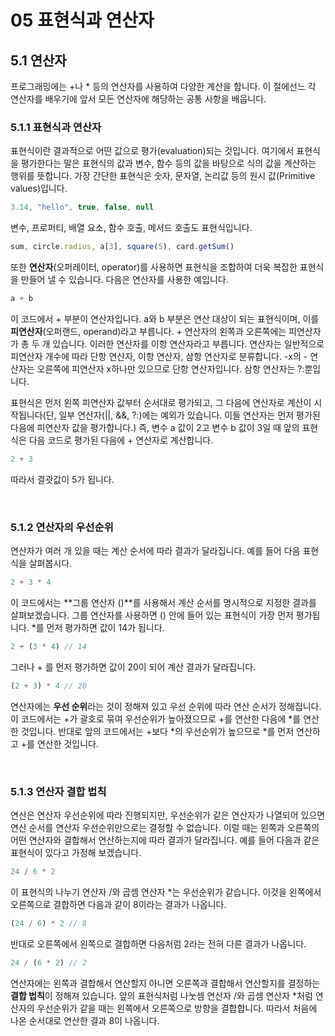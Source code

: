 # 05 표현식과 연산자

## 5.1 연산자

프로그래밍에는 +나 * 등의 연산자를 사용하여 다양한 계산을 합니다. 이 절에선느 각 연산자를 배우기에 앞서 모든 연산자에 해당하는 공통 사항을 배웁니다. <br />

### 5.1.1 표현식과 연산자

표현식이란 결과적으로 어떤 값으로 평가(evaluation)되는 것입니다. 여기에서  표현식을 평가한다는 말은 표현식의 값과 변수, 함수 등의 값을 바탕으로 식의 값을 계산하는 행위를 뜻합니다. 가장 간단한 표현식은 숫자, 문자열, 논리값 등의 원시 값(Primitive values)입니다. 

```javascript
3.14, "hello", true, false, null
```

변수, 프로퍼티, 배열 요소, 함수 호출, 메서드 호출도 표현식입니다. 

```javascript
sum, circle.radius, a[3], square(5), card.getSum()
```

또한 **연산자**(오퍼레이터, operator)를 사용하면 표현식을 조합하여 더욱 복잡한 표현식을 만들어 낼 수 있습니다. 다음은 연산자를 사용한 예입니다. 

```javascript
a + b
```

이 코드에서 + 부분이 연산자입니다. a와 b 부분은 연산 대상이 되는 표현식이며, 이를 **피연산자**(오퍼랜드, operand)라고 부릅니다. + 연산자의 왼쪽과 오른쪽에는 피연산자가 총 두 개 있습니다. 이러한 연산자를 이항 연산자라고 부릅니다. 연산자는 일반적으로 피연산자 개수에 따라 단항 연산자, 이항 연산자, 삼항 연산자로 분류합니다. -x의 - 연산자는 오른쪽에 피연산자 x하나만 있으므로 단항 연산자입니다. 삼항 연산자는 ?:뿐입니다. 

표현식은 먼저 왼쪽 피연산자 값부터 순서대로 평가되고, 그 다음에 연산자로 계산이 시작됩니다(단, 일부 연산자(||, &&, ?:)에는 예외가 있습니다. 이들 연산자는 먼저 평가된 다음에 피연산자 값을 평가합니다.) 즉, 변수 a 값이 2고 변수 b 값이 3일 때 앞의 표현식은 다음 코드로 평가된 다음에 + 연산자로 계산합니다. 

```javascript
2 + 3
```

따라서 결괏값이 5가 됩니다. 

<br>

### 5.1.2 연산자의 우선순위

연산자가 여러 개 있을 때는 계산 순서에 따라 결과가 달라집니다. 예를 들어 다음 표현식을 살펴봅시다. 

```javascript
2 + 3 * 4
```

이 코드에서는 **그룹 연산자 ()**를 사용해서 계산 순서를 명시적으로 지정한 결과를 살펴보겠습니다. 그룹 연산자를 사용하면 () 안에 들어 있는 표현식이 가장 먼저 평가됩니다. *를 먼저 평가하면 값이 14가 됩니다. 

```javascript
2 + (3 * 4) // 14
```

그러나 + 를 먼저 평가하면 값이 20이 되어 계산 결과가 달라집니다. 

```javascript
(2 + 3) * 4 // 20
```

연산자에는 **우선 순위**라는 것이 정해져 있고 우선 순위에 따라 연산 순서가 정해집니다. 이 코드에서는 +가 괄호로 묶여 우선순위가 높아졌으므로 +를 연산한 다음에 *를 연산한 것입니다. 반대로 앞의 코드에서는 +보다 *의 우선순위가 높으므로 *를 먼저 연산하고 +를 연산한 것입니다. 

<br>

### 5.1.3 연산자 결합 법칙

연산은 연산자 우선순위에 따라 진행되지만, 우선순위가 같은 연산자가 나열되어 있으면 연산 순서를 연산자 우선순위만으로는 결정할 수 없습니다. 이럴 때는 왼쪽과 오른쪽의 어떤 연산자와 결합해서 연산하는지에 따라 결과가 달라집니다. 예를 들어 다음과 같은 표현식이 있다고 가정해 보겠습니다. 

```javascript
24 / 6 * 2
```

이 표현식의 나누기 연산자 /와 곱셈 연산자 *는 우선순위가 같습니다. 이것을 왼쪽에서 오른쪽으로 결합하면 다음과 같이 8이라는 결과가 나옵니다. 

```javascript
(24 / 6) * 2 // 8
```

반대로 오른쪽에서 왼쪽으로 결합하면 다음처럼 2라는 전혀 다른 결과가 나옵니다. 

```javascript
24 / (6 * 2) // 2
```

연산자에는 왼쪽과 결합해서 연산할지 아니면 오른쪽과 결합해서 연산할지를 결정하는 **결합 법칙**이 정해져 있습니다. 앞의 표현식처럼 나눗셈 연산자 /와 곱셈 연산자 *처럼 연산자의 우선순위가 같을 때는 왼쪽에서 오른쪽으로 방향을 결합합니다. 따라서 처음에 나온 순서대로 연산한 결과 8이 나옵니다. 